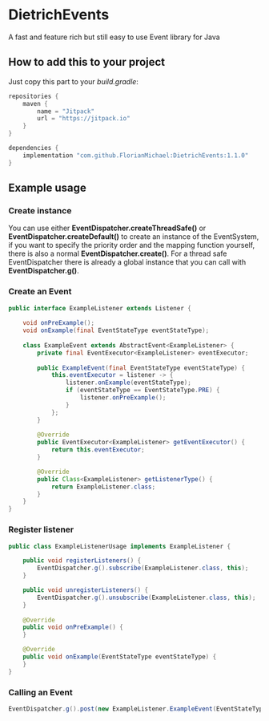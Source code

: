 # DietrichEvents
A fast and feature rich but still easy to use Event library for Java

## How to add this to your project
Just copy this part to your *build.gradle*:
```groovy
repositories {
    maven {
        name = "Jitpack"
        url = "https://jitpack.io"
    }
}

dependencies {
    implementation "com.github.FlorianMichael:DietrichEvents:1.1.0"
}
```

## Example usage
### Create instance
You can use either **EventDispatcher.createThreadSafe()** or **EventDispatcher.createDefault()** to create an instance of the EventSystem, 
if you want to specify the priority order and the mapping function yourself, there is also a normal **EventDispatcher.create()**. 
For a thread safe EventDispatcher there is already a global instance that you can call with **EventDispatcher.g()**.

### Create an Event
```java
public interface ExampleListener extends Listener {
    
    void onPreExample();
    void onExample(final EventStateType eventStateType);
    
    class ExampleEvent extends AbstractEvent<ExampleListener> {
        private final EventExecutor<ExampleListener> eventExecutor;
        
        public ExampleEvent(final EventStateType eventStateType) {
            this.eventExecutor = listener -> {
                listener.onExample(eventStateType);
                if (eventStateType == EventStateType.PRE) {
                    listener.onPreExample();
                }
            };
        }
        
        @Override
        public EventExecutor<ExampleListener> getEventExecutor() {
            return this.eventExecutor;
        }

        @Override
        public Class<ExampleListener> getListenerType() {
            return ExampleListener.class;
        }
    }
}
```

### Register listener
```java
public class ExampleListenerUsage implements ExampleListener {

    public void registerListeners() {
        EventDispatcher.g().subscribe(ExampleListener.class, this);
    }

    public void unregisterListeners() {
        EventDispatcher.g().unsubscribe(ExampleListener.class, this);
    }
    
    @Override
    public void onPreExample() {
    }

    @Override
    public void onExample(EventStateType eventStateType) {
    }
}
```

### Calling an Event
```java
EventDispatcher.g().post(new ExampleListener.ExampleEvent(EventStateType.PRE));
```
